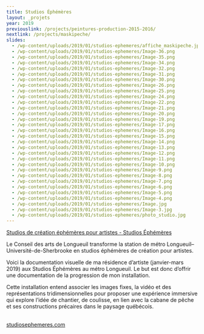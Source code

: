 ```yaml
---
title: Studios Éphémères
layout: _projets
year: 2019
previouslink: /projects/peintures-production-2015-2016/
nextlink: /projects/maskipeche/
slides:
  - /wp-content/uploads/2019/01/studios-ephemeres/affiche_maskipeche.jpg  
  - /wp-content/uploads/2019/01/studios-ephemeres/Image-36.png  
  - /wp-content/uploads/2019/01/studios-ephemeres/Image-35.png  
  - /wp-content/uploads/2019/01/studios-ephemeres/Image-34.png  
  - /wp-content/uploads/2019/01/studios-ephemeres/Image-32.png  
  - /wp-content/uploads/2019/01/studios-ephemeres/Image-31.png  
  - /wp-content/uploads/2019/01/studios-ephemeres/Image-30.png  
  - /wp-content/uploads/2019/01/studios-ephemeres/Image-26.png  
  - /wp-content/uploads/2019/01/studios-ephemeres/Image-25.png  
  - /wp-content/uploads/2019/01/studios-ephemeres/Image-24.png  
  - /wp-content/uploads/2019/01/studios-ephemeres/Image-22.png  
  - /wp-content/uploads/2019/01/studios-ephemeres/Image-21.png  
  - /wp-content/uploads/2019/01/studios-ephemeres/Image-20.png  
  - /wp-content/uploads/2019/01/studios-ephemeres/Image-19.png  
  - /wp-content/uploads/2019/01/studios-ephemeres/Image-17.png  
  - /wp-content/uploads/2019/01/studios-ephemeres/Image-16.png  
  - /wp-content/uploads/2019/01/studios-ephemeres/Image-15.png  
  - /wp-content/uploads/2019/01/studios-ephemeres/Image-14.png  
  - /wp-content/uploads/2019/01/studios-ephemeres/Image-13.png  
  - /wp-content/uploads/2019/01/studios-ephemeres/Image-12.png  
  - /wp-content/uploads/2019/01/studios-ephemeres/Image-11.png  
  - /wp-content/uploads/2019/01/studios-ephemeres/Image-10.png  
  - /wp-content/uploads/2019/01/studios-ephemeres/Image-9.png  
  - /wp-content/uploads/2019/01/studios-ephemeres/Image-8.png  
  - /wp-content/uploads/2019/01/studios-ephemeres/Image-7.png  
  - /wp-content/uploads/2019/01/studios-ephemeres/Image-6.png  
  - /wp-content/uploads/2019/01/studios-ephemeres/Image-5.png    
  - /wp-content/uploads/2019/01/studios-ephemeres/Image-4.png  
  - /wp-content/uploads/2019/01/studios-ephemeres/Image.jpg
  - /wp-content/uploads/2019/01/studios-ephemeres/Image-3.jpg  
  - /wp-content/uploads/2019/01/studios-ephemeres/photo_studio.jpg
---
```

<div class="one_half">
  <a href="https://studiosephemeres.com/?fbclid=IwAR2RKjjgVDVYF8LqA5aT_MVGTZgB53QbzgNkORqPZCClHq9kMizv46tCTIw">	
Studios de création éphémères pour artistes - Studios Éphémères</a>
  <p>Le Conseil des arts de Longueuil transforme la station de métro Longueuil–Université-de-Sherbrooke en studios éphémères de création pour artistes.</p>
  <p>Voici la documentation visuelle de ma résidence d’artiste (janvier-mars 2019) aux Studios Éphémères au métro Longueuil.  Le but est donc d’offrir une documentation de la progression de mon installation. </p>
  <p>Cette installation entend associer les images fixes, la vidéo et des représentations tridimensionnelles pour proposer une expérience immersive qui explore l’idée de chantier, de coulisse, en lien avec la cabane de pêche et ses constructions précaires dans le paysage québécois.</p>
  <br/>
  <a href="http://studiosephemeres.com/">studiosephemeres.com</a>
</div>
